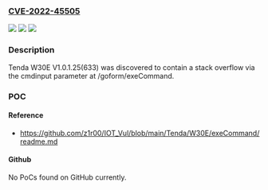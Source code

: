 ### [CVE-2022-45505](https://cve.mitre.org/cgi-bin/cvename.cgi?name=CVE-2022-45505)
![](https://img.shields.io/static/v1?label=Product&message=n%2Fa&color=blue)
![](https://img.shields.io/static/v1?label=Version&message=n%2Fa&color=blue)
![](https://img.shields.io/static/v1?label=Vulnerability&message=n%2Fa&color=brighgreen)

### Description

Tenda W30E V1.0.1.25(633) was discovered to contain a stack overflow via the cmdinput parameter at /goform/exeCommand.

### POC

#### Reference
- https://github.com/z1r00/IOT_Vul/blob/main/Tenda/W30E/exeCommand/readme.md

#### Github
No PoCs found on GitHub currently.

